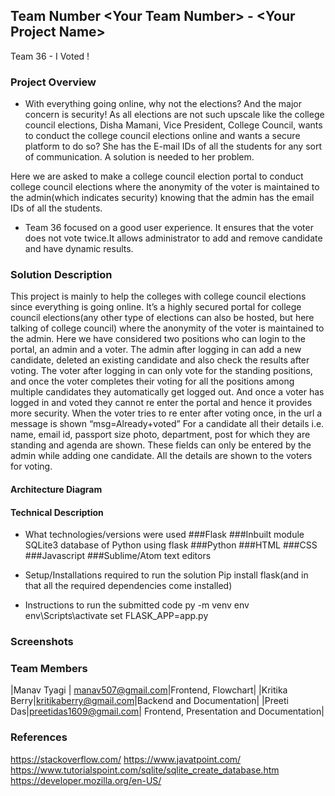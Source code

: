 ## Team Number \<Your Team Number> - \<Your Project Name>

Team 36 - I Voted ! 


### Project Overview

* With everything going online, why not the elections? And the major concern is security! As all elections are not such upscale like the college council elections, Disha Mamani, Vice President, College Council, wants to conduct the college council elections online and wants a secure platform to do so? She has the E-mail IDs of all the students  for any sort of communication. A solution is needed to her problem.

Here we are asked to make a college council election portal to conduct college council elections where the anonymity of the voter is maintained to the admin(which indicates security) knowing that the admin has the email IDs of all the students.

* Team 36 focused on a good user experience. It ensures that the voter does not vote twice.It allows administrator to add and remove candidate and have dynamic results.

### Solution Description

This project is mainly to help the colleges with college council elections since everything is going online. It’s a highly secured portal for college council elections(any other type of elections can also be hosted, but here talking of college council) where the anonymity of the voter is maintained to the admin. Here we have considered two positions who can login to the portal, an admin and a voter. The admin after logging in can add a new candidate, deleted an existing candidate and also check the results after voting. The voter after logging in can only vote for the standing positions, and once the voter completes their voting for all the positions among multiple candidates they automatically get logged out. And once a voter has logged in and voted they cannot re enter the portal and hence it provides more security. When the voter tries to re enter after voting once, in the url a message is shown “msg=Already+voted” For a candidate all their details i.e. name, email id, passport size photo, department, post for which they are standing and agenda are shown. These fields can only be entered by the admin while adding one candidate. All the details are shown to the voters for voting.

#### Architecture Diagram

 
 
 
 
 
 
 
 

#### Technical Description
* What technologies/versions were used
###Flask
###Inbuilt module SQLite3 database of Python using flask
###Python
###HTML
###CSS
###Javascript
###Sublime/Atom text editors

* Setup/Installations required to run the solution
 Pip install flask(and in that all the required dependencies come installed)
* Instructions to run the submitted code
py -m venv env
env\Scripts\activate
set FLASK_APP=app.py

### Screenshots











### Team Members
|Manav Tyagi | manav507@gmail.com|Frontend, Flowchart|
|Kritika Berry|kritikaberry@gmail.com|Backend and Documentation|
|Preeti Das|preetidas1609@gmail.com| Frontend, Presentation and Documentation|

### References
https://stackoverflow.com/
https://www.javatpoint.com/
https://www.tutorialspoint.com/sqlite/sqlite_create_database.htm
https://developer.mozilla.org/en-US/

